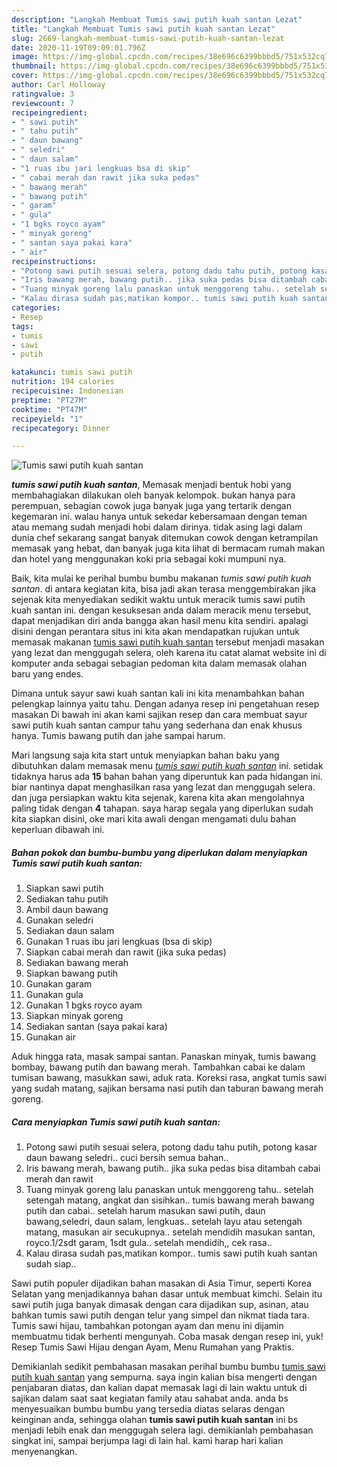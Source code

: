 ```yaml
---
description: "Langkah Membuat Tumis sawi putih kuah santan Lezat"
title: "Langkah Membuat Tumis sawi putih kuah santan Lezat"
slug: 2669-langkah-membuat-tumis-sawi-putih-kuah-santan-lezat
date: 2020-11-19T09:09:01.796Z
image: https://img-global.cpcdn.com/recipes/38e696c6399bbbd5/751x532cq70/tumis-sawi-putih-kuah-santan-foto-resep-utama.jpg
thumbnail: https://img-global.cpcdn.com/recipes/38e696c6399bbbd5/751x532cq70/tumis-sawi-putih-kuah-santan-foto-resep-utama.jpg
cover: https://img-global.cpcdn.com/recipes/38e696c6399bbbd5/751x532cq70/tumis-sawi-putih-kuah-santan-foto-resep-utama.jpg
author: Carl Holloway
ratingvalue: 3
reviewcount: 7
recipeingredient:
- " sawi putih"
- " tahu putih"
- " daun bawang"
- " seledri"
- " daun salam"
- "1 ruas ibu jari lengkuas bsa di skip"
- " cabai merah dan rawit jika suka pedas"
- " bawang merah"
- " bawang putih"
- " garam"
- " gula"
- "1 bgks royco ayam"
- " minyak goreng"
- " santan saya pakai kara"
- " air"
recipeinstructions:
- "Potong sawi putih sesuai selera, potong dadu tahu putih, potong kasar daun bawang seledri.. cuci bersih semua bahan.."
- "Iris bawang merah, bawang putih.. jika suka pedas bisa ditambah cabai merah dan rawit"
- "Tuang minyak goreng lalu panaskan untuk menggoreng tahu.. setelah setengah matang, angkat dan sisihkan.. tumis bawang merah bawang putih dan cabai.. setelah harum masukan sawi putih, daun bawang,seledri, daun salam, lengkuas.. setelah layu atau setengah matang, masukan air secukupnya.. setelah mendidih masukan santan, royco.1/2sdt garam, 1sdt gula.. setelah mendidih,, cek rasa.."
- "Kalau dirasa sudah pas,matikan kompor.. tumis sawi putih kuah santan sudah siap.."
categories:
- Resep
tags:
- tumis
- sawi
- putih

katakunci: tumis sawi putih 
nutrition: 194 calories
recipecuisine: Indonesian
preptime: "PT27M"
cooktime: "PT47M"
recipeyield: "1"
recipecategory: Dinner

---
```



![Tumis sawi putih kuah santan](https://img-global.cpcdn.com/recipes/38e696c6399bbbd5/751x532cq70/tumis-sawi-putih-kuah-santan-foto-resep-utama.jpg)

<b><i>tumis sawi putih kuah santan</i></b>, Memasak menjadi bentuk hobi yang membahagiakan dilakukan oleh banyak kelompok. bukan hanya para perempuan, sebagian cowok juga banyak juga yang tertarik dengan kegemaran ini. walau hanya untuk sekedar kebersamaan dengan teman atau memang sudah menjadi hobi dalam dirinya. tidak asing lagi dalam dunia chef sekarang sangat banyak ditemukan cowok dengan ketrampilan memasak yang hebat, dan banyak juga kita lihat di bermacam rumah makan dan hotel yang menggunakan koki pria sebagai koki mumpuni nya.

Baik, kita mulai ke perihal bumbu bumbu makanan <i>tumis sawi putih kuah santan</i>. di antara kegiatan kita, bisa jadi akan terasa menggembirakan jika sejenak kita menyediakan sedikit waktu untuk meracik tumis sawi putih kuah santan ini. dengan kesuksesan anda dalam meracik menu tersebut, dapat menjadikan diri anda bangga akan hasil menu kita sendiri. apalagi disini dengan perantara situs ini kita akan mendapatkan rujukan untuk memasak makanan <u>tumis sawi putih kuah santan</u> tersebut menjadi masakan yang lezat dan menggugah selera, oleh karena itu catat alamat website ini di komputer anda sebagai sebagian pedoman kita dalam memasak olahan baru yang endes.

Dimana untuk sayur sawi kuah santan kali ini kita menambahkan bahan pelengkap lainnya yaitu tahu. Dengan adanya resep ini pengetahuan resep masakan Di bawah ini akan kami sajikan resep dan cara membuat sayur sawi putih kuah santan campur tahu yang sederhana dan enak khusus hanya. Tumis bawang putih dan jahe sampai harum.


Mari langsung saja kita start untuk menyiapkan bahan baku yang dibutuhkan dalam memasak menu <u><i>tumis sawi putih kuah santan</i></u> ini. setidak tidaknya harus ada <b>15</b> bahan bahan yang diperuntuk kan pada hidangan ini. biar nantinya dapat menghasilkan rasa yang lezat dan menggugah selera. dan juga persiapkan waktu kita sejenak, karena kita akan mengolahnya paling tidak dengan <b>4</b> tahapan. saya harap segala yang diperlukan sudah kita siapkan disini, oke mari kita awali dengan mengamati dulu bahan keperluan dibawah ini.

<!--inarticleads1-->

##### Bahan pokok dan bumbu-bumbu yang diperlukan dalam menyiapkan Tumis sawi putih kuah santan:

1. Siapkan  sawi putih
1. Sediakan  tahu putih
1. Ambil  daun bawang
1. Gunakan  seledri
1. Sediakan  daun salam
1. Gunakan 1 ruas ibu jari lengkuas (bsa di skip)
1. Siapkan  cabai merah dan rawit (jika suka pedas)
1. Sediakan  bawang merah
1. Siapkan  bawang putih
1. Gunakan  garam
1. Gunakan  gula
1. Gunakan 1 bgks royco ayam
1. Siapkan  minyak goreng
1. Sediakan  santan (saya pakai kara)
1. Gunakan  air


Aduk hingga rata, masak sampai santan. Panaskan minyak, tumis bawang bombay, bawang putih dan bawang merah. Tambahkan cabai ke dalam tumisan bawang, masukkan sawi, aduk rata. Koreksi rasa, angkat tumis sawi yang sudah matang, sajikan bersama nasi putih dan taburan bawang merah goreng. 

<!--inarticleads2-->

##### Cara menyiapkan Tumis sawi putih kuah santan:

1. Potong sawi putih sesuai selera, potong dadu tahu putih, potong kasar daun bawang seledri.. cuci bersih semua bahan..
1. Iris bawang merah, bawang putih.. jika suka pedas bisa ditambah cabai merah dan rawit
1. Tuang minyak goreng lalu panaskan untuk menggoreng tahu.. setelah setengah matang, angkat dan sisihkan.. tumis bawang merah bawang putih dan cabai.. setelah harum masukan sawi putih, daun bawang,seledri, daun salam, lengkuas.. setelah layu atau setengah matang, masukan air secukupnya.. setelah mendidih masukan santan, royco.1/2sdt garam, 1sdt gula.. setelah mendidih,, cek rasa..
1. Kalau dirasa sudah pas,matikan kompor.. tumis sawi putih kuah santan sudah siap..


Sawi putih populer dijadikan bahan masakan di Asia Timur, seperti Korea Selatan yang menjadikannya bahan dasar untuk membuat kimchi. Selain itu sawi putih juga banyak dimasak dengan cara dijadikan sup, asinan, atau bahkan tumis sawi putih dengan telur yang simpel dan nikmat tiada tara. Tumis sawi hijau, tambahkan potongan ayam dan menu ini dijamin membuatmu tidak berhenti mengunyah. Coba masak dengan resep ini, yuk! Resep Tumis Sawi Hijau dengan Ayam, Menu Rumahan yang Praktis. 

Demikianlah sedikit pembahasan masakan perihal bumbu bumbu <u>tumis sawi putih kuah santan</u> yang sempurna. saya ingin kalian bisa mengerti dengan penjabaran diatas, dan kalian dapat memasak lagi di lain waktu untuk di sajikan dalam saat saat kegiatan family atau sahabat anda. anda bs menyesuaikan bumbu bumbu yang tersedia diatas selaras dengan keinginan anda, sehingga olahan <b>tumis sawi putih kuah santan</b> ini bs menjadi lebih enak dan menggugah selera lagi. demikianlah pembahasan singkat ini, sampai berjumpa lagi di lain hal. kami harap hari kalian menyenangkan.
